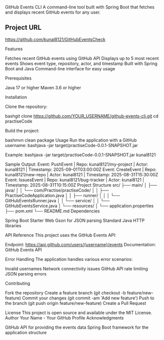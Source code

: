 GitHub Events CLI
A command-line tool built with Spring Boot that fetches and displays recent GitHub events for any user.

## Project URL
https://github.com/kunal8121/GitHubEventsCheck


Features

Fetches recent GitHub events using GitHub API
Displays up to 5 most recent events
Shows event type, repository, actor, and timestamp
Built with Spring Boot and Java
Command-line interface for easy usage

Prerequisites

Java 17 or higher
Maven 3.6 or higher

Installation

Clone the repository:

bashgit clone https://github.com/YOUR_USERNAME/github-events-cli.git
cd practiseCode

Build the project:

bashmvn clean package
Usage
Run the application with a GitHub username:
bashjava -jar target/practiseCode-0.0.1-SNAPSHOT.jar <github-username>

Example:
bashjava -jar target/practiseCode-0.0.1-SNAPSHOT.jar kunal8121

Sample Output:
Event: PushEvent | Repo: kunal8121/my-project | Actor: kunal8121 | Timestamp: 2025-09-01T03:00:00Z
Event: CreateEvent | Repo: kunal8121/new-repo | Actor: kunal8121 | Timestamp: 2025-08-31T15:30:00Z
Event: IssuesEvent | Repo: kunal8121/bug-tracker | Actor: kunal8121 | Timestamp: 2025-08-31T10:15:00Z
Project Structure
src/
├── main/
│   ├── java/
│   │   └── com/Practise/practiseCode/
│   │       ├── PractiseCodeApplication.java
│   │       ├── runner/
│   │       │   └── GitHubEventsRunner.java
│   │       └── service/
│   │           └── GitHubEventsService.java
│   └── resources/
│       └── application.properties
├── pom.xml
└── README.md
Dependencies

Spring Boot Starter Web
Gson for JSON parsing
Standard Java HTTP libraries

API Reference
This project uses the GitHub Events API:

Endpoint: https://api.github.com/users/{username}/events
Documentation: GitHub Events API

Error Handling
The application handles various error scenarios:

Invalid usernames
Network connectivity issues
GitHub API rate limiting
JSON parsing errors

Contributing

Fork the repository
Create a feature branch (git checkout -b feature/new-feature)
Commit your changes (git commit -am 'Add new feature')
Push to the branch (git push origin feature/new-feature)
Create a Pull Request

License
This project is open source and available under the MIT License.
Author
Your Name - Your GitHub Profile
Acknowledgments

GitHub API for providing the events data
Spring Boot framework for the application structure
